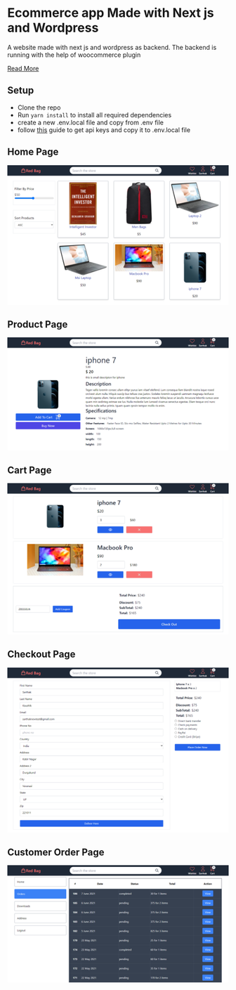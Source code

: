 # Ecommerce app Made with Next js and Wordpress


A website made with next js and wordpress as backend.
The backend is running with the help of woocommerce plugin 



[Read More](https://sarthakkaushik.hashnode.dev/next-js-ecommerce-with-wordpress-woocommerce-as-backend)
## Setup 
- Clone the repo 
- Run `yarn install`  to install all required dependencies
- create a new .env.local file and copy from .env file
- follow [this](https://sarthakkaushik.hashnode.dev/next-js-ecommerce-with-wordpress-woocommerce-as-backend) guide to get api keys and copy it to .env.local file

## Home Page

![home-page](showcase/1.png)

## Product Page

![product-page](showcase/2.png)



## Cart Page

![cart-page](showcase/5.png)

## Checkout Page

![checkout-page](showcase/6.png)

## Customer Order Page

![customer-order-page](showcase/3.png)
